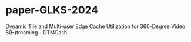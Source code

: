# paper-GLKS-2024
Dynamic Tile and Multi-user Edge Cache Utilization for 360-Degree Video S(H)treaming - DTMCash
